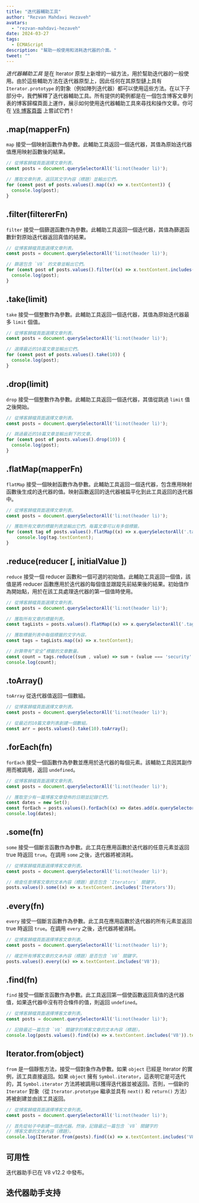 ```yaml
---
title: "迭代器輔助工具"
author: "Rezvan Mahdavi Hezaveh"
avatars:
  - "rezvan-mahdavi-hezaveh"
date: 2024-03-27
tags:
  - ECMAScript
description: "幫助一般使用和消耗迭代器的介面。"
tweet: ""
---
```


*迭代器輔助工具* 是在 Iterator 原型上新增的一組方法，用於幫助迭代器的一般使用。由於這些輔助方法在迭代器原型上，因此任何在其原型鏈上具有 `Iterator.prototype` 的對象（例如陣列迭代器）都可以使用這些方法。在以下子部分中，我們解釋了迭代器輔助工具。所有提供的範例都是在一個包含博客文章列表的博客歸檔頁面上運作，展示如何使用迭代器輔助工具來尋找和操作文章。你可在 [V8 博客頁面](https://v8.dev/blog) 上嘗試它們！

<!--truncate-->

## .map(mapperFn)

`map` 接受一個映射函數作為參數。此輔助工具返回一個迭代器，其值為原始迭代器值應用映射函數後的結果。

```javascript
// 從博客歸檔頁面選擇文章列表。
const posts = document.querySelectorAll('li:not(header li)');

// 獲取文章列表，返回其文字內容（標題）並輸出它們。
for (const post of posts.values().map((x) => x.textContent)) {
  console.log(post);
}
```

## .filter(filtererFn)

`filter` 接受一個篩選函數作為參數。此輔助工具返回一個迭代器，其值為篩選函數針對原始迭代器返回真值的結果。

```javascript
// 從博客歸檔頁面選擇文章列表。
const posts = document.querySelectorAll('li:not(header li)');

// 篩選包含 `V8` 的文章並輸出它們。
for (const post of posts.values().filter((x) => x.textContent.includes('V8'))) {
  console.log(post);
} 
```

## .take(limit)

`take` 接受一個整數作為參數。此輔助工具返回一個迭代器，其值為原始迭代器最多 `limit` 個值。

```javascript
// 從博客歸檔頁面選擇文章列表。
const posts = document.querySelectorAll('li:not(header li)');

// 選擇最近的10篇文章並輸出它們。
for (const post of posts.values().take(10)) {
  console.log(post);
}
```

## .drop(limit)

`drop` 接受一個整數作為參數。此輔助工具返回一個迭代器，其值從跳過 `limit` 值之後開始。

```javascript
// 從博客歸檔頁面選擇文章列表。
const posts = document.querySelectorAll('li:not(header li)');

// 跳過最近的10篇文章並輸出剩下的文章。
for (const post of posts.values().drop(10)) {
  console.log(post);
}
```

## .flatMap(mapperFn)

`flatMap` 接受一個映射函數作為參數。此輔助工具返回一個迭代器，包含應用映射函數後生成的迭代器的值。映射函數返回的迭代器被扁平化到此工具返回的迭代器中。

```javascript
// 從博客歸檔頁面選擇文章列表。
const posts = document.querySelectorAll('li:not(header li)');

// 獲取所有文章的標籤列表並輸出它們。每篇文章可以有多個標籤。
for (const tag of posts.values().flatMap((x) => x.querySelectorAll('.tag').values())) {
    console.log(tag.textContent);
}
```

## .reduce(reducer [, initialValue ])

`reduce` 接受一個 reducer 函數和一個可選的初始值。此輔助工具返回一個值，該值是將 reducer 函數應用於迭代器的每個值並跟蹤先前結果後的結果。初始值作為開始點，用於在該工具處理迭代器的第一個值時使用。

```javascript
// 從博客歸檔頁面選擇文章列表。
const posts = document.querySelectorAll('li:not(header li)');

// 獲取所有文章的標籤列表。
const tagLists = posts.values().flatMap((x) => x.querySelectorAll('.tag').values());

// 獲取標籤列表中每個標籤的文字內容。
const tags = tagLists.map((x) => x.textContent);

// 計算帶有“安全”標籤的文章數量。
const count = tags.reduce((sum , value) => sum + (value === 'security' ? 1 : 0), 0);
console.log(count);
```

## .toArray()

`toArray` 從迭代器值返回一個數組。

```javascript
// 從博客歸檔頁面選擇文章列表。
const posts = document.querySelectorAll('li:not(header li)');

// 從最近的10篇文章列表創建一個數組。
const arr = posts.values().take(10).toArray();
```

## .forEach(fn)

`forEach` 接受一個函數作為參數並應用於迭代器的每個元素。該輔助工具因其副作用而被調用，返回 `undefined`。

```javascript
// 從博客歸檔頁面選擇文章列表。
const posts = document.querySelectorAll('li:not(header li)');

// 獲取至少有一篇博客文章發佈的日期並記錄它們。
const dates = new Set();
const forEach = posts.values().forEach((x) => dates.add(x.querySelector('time')));
console.log(dates);
```

## .some(fn)

`some` 接受一個斷言函數作為參數。此工具在應用函數於迭代器的任意元素並返回 true 時返回 `true`。在調用 `some` 之後，迭代器將被消耗。

```javascript
// 從博客歸檔頁面選擇博客文章列表。
const posts = document.querySelectorAll('li:not(header li)');

// 檢查任意博客文章的文本內容（標題）是否包含 `Iterators` 關鍵字。
posts.values().some((x) => x.textContent.includes('Iterators'));
```

## .every(fn)

`every` 接受一個斷言函數作為參數。此工具在應用函數於迭代器的所有元素並返回 true 時返回 `true`。在調用 `every` 之後，迭代器將被消耗。

```javascript
// 從博客歸檔頁面選擇博客文章列表。
const posts = document.querySelectorAll('li:not(header li)');

// 確定所有博客文章的文本內容（標題）是否包含 `V8` 關鍵字。
posts.values().every((x) => x.textContent.includes('V8'));
```

## .find(fn)

`find` 接受一個斷言函數作為參數。此工具返回第一個使函數返回真值的迭代器值，如果迭代器中沒有符合條件的值，則返回 `undefined`。

```javascript
// 從博客歸檔頁面選擇博客文章列表。
const posts = document.querySelectorAll('li:not(header li)');

// 記錄最近一篇包含 `V8` 關鍵字的博客文章的文本內容（標題）。
console.log(posts.values().find((x) => x.textContent.includes('V8')).textContent);
```

## Iterator.from(object)

`from` 是一個靜態方法，接受一個對象作為參數。如果 `object` 已經是 Iterator 的實例，該工具直接返回。如果 `object` 擁有 `Symbol.iterator`，這表明它是可迭代的，其 `Symbol.iterator` 方法將被調用以獲得迭代器並被返回。否則，一個新的 `Iterator` 對象（從 `Iterator.prototype` 繼承並具有 `next()` 和 `return()` 方法）將被創建並由該工具返回。

```javascript
// 從博客歸檔頁面選擇博客文章列表。
const posts = document.querySelectorAll('li:not(header li)');

// 首先從帖子中創建一個迭代器。然後，記錄最近一篇包含 `V8` 關鍵字的
// 博客文章的文本內容（標題）。
console.log(Iterator.from(posts).find((x) => x.textContent.includes('V8')).textContent);
```

## 可用性

迭代器助手已在 V8 v12.2 中發布。

## 迭代器助手支持

<feature-support chrome="122 https://chromestatus.com/feature/5102502917177344"
                 firefox="no https://bugzilla.mozilla.org/show_bug.cgi?id=1568906"
                 safari="no https://bugs.webkit.org/show_bug.cgi?id=248650" 
                 nodejs="no"
                 babel="yes https://github.com/zloirock/core-js#iterator-helpers"></feature-support>
